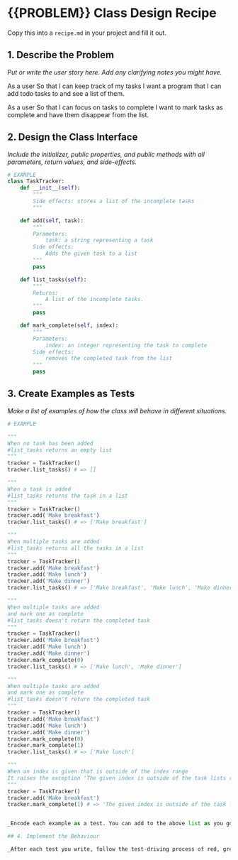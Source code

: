 # {{PROBLEM}} Class Design Recipe

Copy this into a `recipe.md` in your project and fill it out.

## 1. Describe the Problem

_Put or write the user story here. Add any clarifying notes you might have._

As a user
So that I can keep track of my tasks
I want a program that I can add todo tasks to and see a list of them.

As a user
So that I can focus on tasks to complete
I want to mark tasks as complete and have them disappear from the list.

## 2. Design the Class Interface

_Include the initializer, public properties, and public methods with all parameters, return values, and side-effects._

```python
# EXAMPLE
class TaskTracker:
    def __init__(self):
        """
        Side effects: stores a list of the incomplete tasks
        """

    def add(self, task):
        """
        Parameters:
            task: a string representing a task
        Side effects:
            Adds the given task to a list
        """
        pass

    def list_tasks(self):
        """
        Returns:
            A list of the incomplete tasks.
        """
        pass

    def mark_complete(self, index):
        """
        Parameters:
            index: an integer representing the task to complete
        Side effects:
            removes the completed task from the list
        """
        pass
```

## 3. Create Examples as Tests

_Make a list of examples of how the class will behave in different situations._

```python
# EXAMPLE

"""
When no task has been added
#list_tasks returns an empty list
"""
tracker = TaskTracker()
tracker.list_tasks() # => []

"""
When a task is added
#list_tasks returns the task in a list
"""
tracker = TaskTracker()
tracker.add('Make breakfast')
tracker.list_tasks() # => ['Make breakfast']

"""
When multiple tasks are added
#list_tasks returns all the tasks in a list
"""
tracker = TaskTracker()
tracker.add('Make breakfast')
tracker.add('Make lunch')
tracker.add('Make dinner')
tracker.list_tasks() # => ['Make breakfast', 'Make lunch', 'Make dinner']

"""
When multiple tasks are added
and mark one as complete
#list_tasks doesn't return the completed task
"""
tracker = TaskTracker()
tracker.add('Make breakfast')
tracker.add('Make lunch')
tracker.add('Make dinner')
tracker.mark_complete(0)
tracker.list_tasks() # => ['Make lunch', 'Make dinner']

"""
When multiple tasks are added
and mark one as complete
#list_tasks doesn't return the completed task
"""
tracker = TaskTracker()
tracker.add('Make breakfast')
tracker.add('Make lunch')
tracker.add('Make dinner')
tracker.mark_complete(0)
tracker.mark_complete(1)
tracker.list_tasks() # => ['Make lunch']

"""
When an index is given that is outside of the index range
It raises the exception 'The given index is outside of the task lists range.'
"""
tracker = TaskTracker()
tracker.add('Make breakfast')
tracker.mark_complete(1) # => 'The given index is outside of the task lists range.'


_Encode each example as a test. You can add to the above list as you go._

## 4. Implement the Behaviour

_After each test you write, follow the test-driving process of red, green, refactor to implement the behaviour._


```
